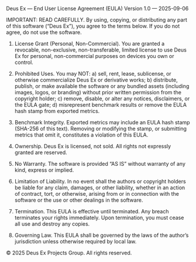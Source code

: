 Deus Ex — End User License Agreement (EULA)
Version 1.0 — 2025-09-06

IMPORTANT: READ CAREFULLY. By using, copying, or distributing any part of this software (“Deus Ex”), you agree to the terms below. If you do not agree, do not use the software.

1. License Grant (Personal, Non-Commercial).
   You are granted a revocable, non-exclusive, non-transferable, limited license to use Deus Ex
   for personal, non-commercial purposes on devices you own or control.

2. Prohibited Uses.
   You may NOT:
     a) sell, rent, lease, sublicense, or otherwise commercialize Deus Ex or derivative works;
     b) distribute, publish, or make available the software or any bundled assets (including images, logos,
        or branding) without prior written permission from the copyright holder;
     c) remove, disable, or alter any notices, disclaimers, or the EULA gate;
     d) misrepresent benchmark results or remove the EULA hash stamp from exported metrics.

3. Benchmark Integrity.
   Exported metrics may include an EULA hash stamp (SHA-256 of this text). Removing or modifying the stamp,
   or submitting metrics that omit it, constitutes a violation of this EULA.

4. Ownership.
   Deus Ex is licensed, not sold. All rights not expressly granted are reserved.

5. No Warranty.
   The software is provided “AS IS” without warranty of any kind, express or implied.

6. Limitation of Liability.
   In no event shall the authors or copyright holders be liable for any claim, damages, or other liability,
   whether in an action of contract, tort, or otherwise, arising from or in connection with the software
   or the use or other dealings in the software.

7. Termination.
   This EULA is effective until terminated. Any breach terminates your rights immediately. Upon termination,
   you must cease all use and destroy any copies.

8. Governing Law.
   This EULA shall be governed by the laws of the author’s jurisdiction unless otherwise required by local law.

© 2025 Deus Ex Projects Group. All rights reserved.
